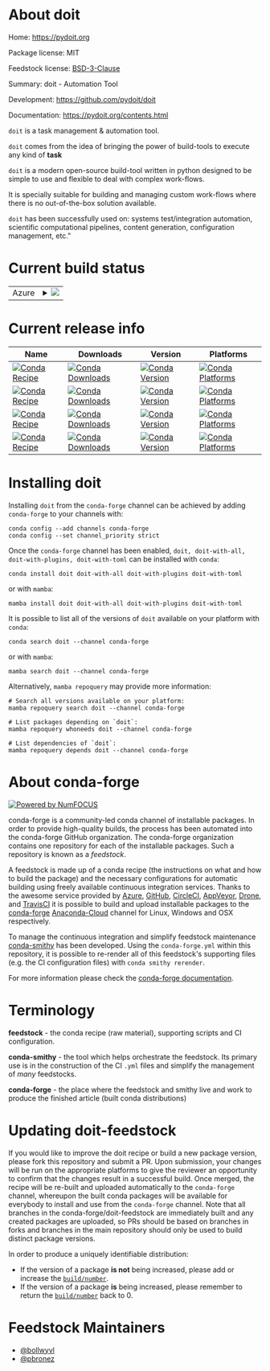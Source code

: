 About doit
==========

Home: https://pydoit.org

Package license: MIT

Feedstock license: [BSD-3-Clause](https://github.com/conda-forge/doit-feedstock/blob/main/LICENSE.txt)

Summary: doit - Automation Tool

Development: https://github.com/pydoit/doit

Documentation: https://pydoit.org/contents.html

`doit` is a task management & automation tool.

`doit` comes from the idea of bringing the power of build-tools to execute
any kind of **task**

`doit` is a modern open-source build-tool written in python designed to be
simple to use and flexible to deal with complex work-flows.

It is specially suitable for building and managing custom work-flows where
there is no out-of-the-box solution available.

`doit` has been successfully used on: systems test/integration automation,
scientific computational pipelines, content generation, configuration
management, etc."


Current build status
====================


<table>
    
  <tr>
    <td>Azure</td>
    <td>
      <details>
        <summary>
          <a href="https://dev.azure.com/conda-forge/feedstock-builds/_build/latest?definitionId=244&branchName=main">
            <img src="https://dev.azure.com/conda-forge/feedstock-builds/_apis/build/status/doit-feedstock?branchName=main">
          </a>
        </summary>
        <table>
          <thead><tr><th>Variant</th><th>Status</th></tr></thead>
          <tbody><tr>
              <td>linux_64_python3.10.____cpython</td>
              <td>
                <a href="https://dev.azure.com/conda-forge/feedstock-builds/_build/latest?definitionId=244&branchName=main">
                  <img src="https://dev.azure.com/conda-forge/feedstock-builds/_apis/build/status/doit-feedstock?branchName=main&jobName=linux&configuration=linux_64_python3.10.____cpython" alt="variant">
                </a>
              </td>
            </tr><tr>
              <td>linux_64_python3.8.____cpython</td>
              <td>
                <a href="https://dev.azure.com/conda-forge/feedstock-builds/_build/latest?definitionId=244&branchName=main">
                  <img src="https://dev.azure.com/conda-forge/feedstock-builds/_apis/build/status/doit-feedstock?branchName=main&jobName=linux&configuration=linux_64_python3.8.____cpython" alt="variant">
                </a>
              </td>
            </tr><tr>
              <td>linux_64_python3.9.____cpython</td>
              <td>
                <a href="https://dev.azure.com/conda-forge/feedstock-builds/_build/latest?definitionId=244&branchName=main">
                  <img src="https://dev.azure.com/conda-forge/feedstock-builds/_apis/build/status/doit-feedstock?branchName=main&jobName=linux&configuration=linux_64_python3.9.____cpython" alt="variant">
                </a>
              </td>
            </tr><tr>
              <td>osx_64_python3.10.____cpython</td>
              <td>
                <a href="https://dev.azure.com/conda-forge/feedstock-builds/_build/latest?definitionId=244&branchName=main">
                  <img src="https://dev.azure.com/conda-forge/feedstock-builds/_apis/build/status/doit-feedstock?branchName=main&jobName=osx&configuration=osx_64_python3.10.____cpython" alt="variant">
                </a>
              </td>
            </tr><tr>
              <td>osx_64_python3.8.____cpython</td>
              <td>
                <a href="https://dev.azure.com/conda-forge/feedstock-builds/_build/latest?definitionId=244&branchName=main">
                  <img src="https://dev.azure.com/conda-forge/feedstock-builds/_apis/build/status/doit-feedstock?branchName=main&jobName=osx&configuration=osx_64_python3.8.____cpython" alt="variant">
                </a>
              </td>
            </tr><tr>
              <td>osx_64_python3.9.____cpython</td>
              <td>
                <a href="https://dev.azure.com/conda-forge/feedstock-builds/_build/latest?definitionId=244&branchName=main">
                  <img src="https://dev.azure.com/conda-forge/feedstock-builds/_apis/build/status/doit-feedstock?branchName=main&jobName=osx&configuration=osx_64_python3.9.____cpython" alt="variant">
                </a>
              </td>
            </tr><tr>
              <td>win_64_python3.10.____cpython</td>
              <td>
                <a href="https://dev.azure.com/conda-forge/feedstock-builds/_build/latest?definitionId=244&branchName=main">
                  <img src="https://dev.azure.com/conda-forge/feedstock-builds/_apis/build/status/doit-feedstock?branchName=main&jobName=win&configuration=win_64_python3.10.____cpython" alt="variant">
                </a>
              </td>
            </tr><tr>
              <td>win_64_python3.8.____cpython</td>
              <td>
                <a href="https://dev.azure.com/conda-forge/feedstock-builds/_build/latest?definitionId=244&branchName=main">
                  <img src="https://dev.azure.com/conda-forge/feedstock-builds/_apis/build/status/doit-feedstock?branchName=main&jobName=win&configuration=win_64_python3.8.____cpython" alt="variant">
                </a>
              </td>
            </tr><tr>
              <td>win_64_python3.9.____cpython</td>
              <td>
                <a href="https://dev.azure.com/conda-forge/feedstock-builds/_build/latest?definitionId=244&branchName=main">
                  <img src="https://dev.azure.com/conda-forge/feedstock-builds/_apis/build/status/doit-feedstock?branchName=main&jobName=win&configuration=win_64_python3.9.____cpython" alt="variant">
                </a>
              </td>
            </tr>
          </tbody>
        </table>
      </details>
    </td>
  </tr>
</table>

Current release info
====================

| Name | Downloads | Version | Platforms |
| --- | --- | --- | --- |
| [![Conda Recipe](https://img.shields.io/badge/recipe-doit-green.svg)](https://anaconda.org/conda-forge/doit) | [![Conda Downloads](https://img.shields.io/conda/dn/conda-forge/doit.svg)](https://anaconda.org/conda-forge/doit) | [![Conda Version](https://img.shields.io/conda/vn/conda-forge/doit.svg)](https://anaconda.org/conda-forge/doit) | [![Conda Platforms](https://img.shields.io/conda/pn/conda-forge/doit.svg)](https://anaconda.org/conda-forge/doit) |
| [![Conda Recipe](https://img.shields.io/badge/recipe-doit--with--all-green.svg)](https://anaconda.org/conda-forge/doit-with-all) | [![Conda Downloads](https://img.shields.io/conda/dn/conda-forge/doit-with-all.svg)](https://anaconda.org/conda-forge/doit-with-all) | [![Conda Version](https://img.shields.io/conda/vn/conda-forge/doit-with-all.svg)](https://anaconda.org/conda-forge/doit-with-all) | [![Conda Platforms](https://img.shields.io/conda/pn/conda-forge/doit-with-all.svg)](https://anaconda.org/conda-forge/doit-with-all) |
| [![Conda Recipe](https://img.shields.io/badge/recipe-doit--with--plugins-green.svg)](https://anaconda.org/conda-forge/doit-with-plugins) | [![Conda Downloads](https://img.shields.io/conda/dn/conda-forge/doit-with-plugins.svg)](https://anaconda.org/conda-forge/doit-with-plugins) | [![Conda Version](https://img.shields.io/conda/vn/conda-forge/doit-with-plugins.svg)](https://anaconda.org/conda-forge/doit-with-plugins) | [![Conda Platforms](https://img.shields.io/conda/pn/conda-forge/doit-with-plugins.svg)](https://anaconda.org/conda-forge/doit-with-plugins) |
| [![Conda Recipe](https://img.shields.io/badge/recipe-doit--with--toml-green.svg)](https://anaconda.org/conda-forge/doit-with-toml) | [![Conda Downloads](https://img.shields.io/conda/dn/conda-forge/doit-with-toml.svg)](https://anaconda.org/conda-forge/doit-with-toml) | [![Conda Version](https://img.shields.io/conda/vn/conda-forge/doit-with-toml.svg)](https://anaconda.org/conda-forge/doit-with-toml) | [![Conda Platforms](https://img.shields.io/conda/pn/conda-forge/doit-with-toml.svg)](https://anaconda.org/conda-forge/doit-with-toml) |

Installing doit
===============

Installing `doit` from the `conda-forge` channel can be achieved by adding `conda-forge` to your channels with:

```
conda config --add channels conda-forge
conda config --set channel_priority strict
```

Once the `conda-forge` channel has been enabled, `doit, doit-with-all, doit-with-plugins, doit-with-toml` can be installed with `conda`:

```
conda install doit doit-with-all doit-with-plugins doit-with-toml
```

or with `mamba`:

```
mamba install doit doit-with-all doit-with-plugins doit-with-toml
```

It is possible to list all of the versions of `doit` available on your platform with `conda`:

```
conda search doit --channel conda-forge
```

or with `mamba`:

```
mamba search doit --channel conda-forge
```

Alternatively, `mamba repoquery` may provide more information:

```
# Search all versions available on your platform:
mamba repoquery search doit --channel conda-forge

# List packages depending on `doit`:
mamba repoquery whoneeds doit --channel conda-forge

# List dependencies of `doit`:
mamba repoquery depends doit --channel conda-forge
```


About conda-forge
=================

[![Powered by
NumFOCUS](https://img.shields.io/badge/powered%20by-NumFOCUS-orange.svg?style=flat&colorA=E1523D&colorB=007D8A)](https://numfocus.org)

conda-forge is a community-led conda channel of installable packages.
In order to provide high-quality builds, the process has been automated into the
conda-forge GitHub organization. The conda-forge organization contains one repository
for each of the installable packages. Such a repository is known as a *feedstock*.

A feedstock is made up of a conda recipe (the instructions on what and how to build
the package) and the necessary configurations for automatic building using freely
available continuous integration services. Thanks to the awesome service provided by
[Azure](https://azure.microsoft.com/en-us/services/devops/), [GitHub](https://github.com/),
[CircleCI](https://circleci.com/), [AppVeyor](https://www.appveyor.com/),
[Drone](https://cloud.drone.io/welcome), and [TravisCI](https://travis-ci.com/)
it is possible to build and upload installable packages to the
[conda-forge](https://anaconda.org/conda-forge) [Anaconda-Cloud](https://anaconda.org/)
channel for Linux, Windows and OSX respectively.

To manage the continuous integration and simplify feedstock maintenance
[conda-smithy](https://github.com/conda-forge/conda-smithy) has been developed.
Using the ``conda-forge.yml`` within this repository, it is possible to re-render all of
this feedstock's supporting files (e.g. the CI configuration files) with ``conda smithy rerender``.

For more information please check the [conda-forge documentation](https://conda-forge.org/docs/).

Terminology
===========

**feedstock** - the conda recipe (raw material), supporting scripts and CI configuration.

**conda-smithy** - the tool which helps orchestrate the feedstock.
                   Its primary use is in the construction of the CI ``.yml`` files
                   and simplify the management of *many* feedstocks.

**conda-forge** - the place where the feedstock and smithy live and work to
                  produce the finished article (built conda distributions)


Updating doit-feedstock
=======================

If you would like to improve the doit recipe or build a new
package version, please fork this repository and submit a PR. Upon submission,
your changes will be run on the appropriate platforms to give the reviewer an
opportunity to confirm that the changes result in a successful build. Once
merged, the recipe will be re-built and uploaded automatically to the
`conda-forge` channel, whereupon the built conda packages will be available for
everybody to install and use from the `conda-forge` channel.
Note that all branches in the conda-forge/doit-feedstock are
immediately built and any created packages are uploaded, so PRs should be based
on branches in forks and branches in the main repository should only be used to
build distinct package versions.

In order to produce a uniquely identifiable distribution:
 * If the version of a package **is not** being increased, please add or increase
   the [``build/number``](https://docs.conda.io/projects/conda-build/en/latest/resources/define-metadata.html#build-number-and-string).
 * If the version of a package **is** being increased, please remember to return
   the [``build/number``](https://docs.conda.io/projects/conda-build/en/latest/resources/define-metadata.html#build-number-and-string)
   back to 0.

Feedstock Maintainers
=====================

* [@bollwyvl](https://github.com/bollwyvl/)
* [@pbronez](https://github.com/pbronez/)

